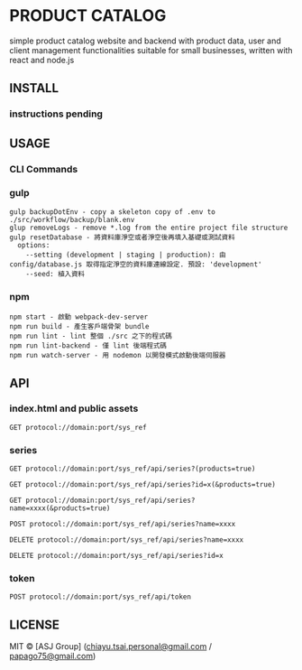 # PRODUCT CATALOG
simple product catalog website and backend with product data, user and client management functionalities suitable for small businesses, written with react and node.js

## INSTALL

### instructions pending

## USAGE
### CLI Commands
### gulp
```
gulp backupDotEnv - copy a skeleton copy of .env to ./src/workflow/backup/blank.env
glup removeLogs - remove *.log from the entire project file structure
gulp resetDatabase - 將資料庫淨空或者淨空後再填入基礎或測試資料
  options:
    --setting (development | staging | production): 由 config/database.js 取得指定淨空的資料庫連線設定. 預設: 'development'
    --seed: 植入資料
```

### npm
```
npm start - 啟動 webpack-dev-server
npm run build - 產生客戶端骨架 bundle
npm run lint - lint 整個 ./src 之下的程式碼
npm run lint-backend - 僅 lint 後端程式碼
npm run watch-server - 用 nodemon 以開發模式啟動後端伺服器
```

## API
### index.html and public assets
```
GET protocol://domain:port/sys_ref
```

### series
```
GET protocol://domain:port/sys_ref/api/series?(products=true)

GET protocol://domain:port/sys_ref/api/series?id=x(&products=true)

GET protocol://domain:port/sys_ref/api/series?name=xxxx(&products=true)

POST protocol://domain:port/sys_ref/api/series?name=xxxx

DELETE protocol://domain:port/sys_ref/api/series?name=xxxx

DELETE protocol://domain:port/sys_ref/api/series?id=x

```

### token
```
POST protocol://domain:port/sys_ref/api/token
```

## LICENSE
MIT © [ASJ Group] (chiayu.tsai.personal@gmail.com / papago75@gmail.com)
